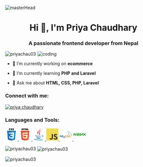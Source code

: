 ![masterHead](https://cdn.vectorstock.com/i/preview-1x/14/95/banner-software-ui-and-development-for-different-vector-37731495.jpg)
<h1 align="center">Hi 👋, I'm Priya Chaudhary</h1>
<h3 align="center">A passionate frontend developer from Nepal</h3>
<img align ="right" alt="coding" width= "400" src="https://cdn.dribbble.com/users/4055494/screenshots/15215756/media/d2b66c4ca0192aa26d103448b3d1518b.gif">

<p align="left"> <img src="https://komarev.com/ghpvc/?username=priyachau03&label=Profile%20views&color=0e75b6&style=flat" alt="priyachau03" /> </p>

- 🔭 I’m currently working on **ecommerce**

- 🌱 I’m currently learning **PHP and Laravel**

- 💬 Ask me about **HTML, CSS, PHP, Laravel**

<h3 align="left">Connect with me:</h3>
<p align="left">
<a href="https://linkedin.com/in/priya chaudhary" target="blank"><img align="center" src="https://raw.githubusercontent.com/rahuldkjain/github-profile-readme-generator/master/src/images/icons/Social/linked-in-alt.svg" alt="priya chaudhary" height="30" width="40" /></a>
</p>

<h3 align="left">Languages and Tools:</h3>
<p align="left"> <a href="https://www.w3schools.com/css/" target="_blank" rel="noreferrer"> <img src="https://raw.githubusercontent.com/devicons/devicon/master/icons/css3/css3-original-wordmark.svg" alt="css3" width="40" height="40"/> </a> <a href="https://www.w3.org/html/" target="_blank" rel="noreferrer"> <img src="https://raw.githubusercontent.com/devicons/devicon/master/icons/html5/html5-original-wordmark.svg" alt="html5" width="40" height="40"/> </a> <a href="https://www.java.com" target="_blank" rel="noreferrer"> <img src="https://raw.githubusercontent.com/devicons/devicon/master/icons/java/java-original.svg" alt="java" width="40" height="40"/> </a> <a href="https://developer.mozilla.org/en-US/docs/Web/JavaScript" target="_blank" rel="noreferrer"> <img src="https://raw.githubusercontent.com/devicons/devicon/master/icons/javascript/javascript-original.svg" alt="javascript" width="40" height="40"/> </a> <a href="https://www.mysql.com/" target="_blank" rel="noreferrer"> <img src="https://raw.githubusercontent.com/devicons/devicon/master/icons/mysql/mysql-original-wordmark.svg" alt="mysql" width="40" height="40"/> </a> <a href="https://www.nginx.com" target="_blank" rel="noreferrer"> <img src="https://raw.githubusercontent.com/devicons/devicon/master/icons/nginx/nginx-original.svg" alt="nginx" width="40" height="40"/> </a> </p>

<p><img align="left" src="https://github-readme-stats.vercel.app/api/top-langs?username=priyachau03&show_icons=true&locale=en&layout=compact" alt="priyachau03" /></p>

<p>&nbsp;<img align="center" src="https://github-readme-stats.vercel.app/api?username=priyachau03&show_icons=true&locale=en" alt="priyachau03" /></p>

<p><img align="center" src="https://github-readme-streak-stats.herokuapp.com/?user=priyachau03&" alt="priyachau03" /></p>
